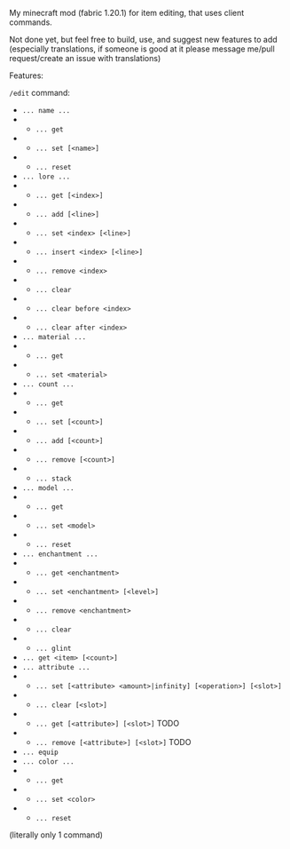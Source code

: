 My minecraft mod (fabric 1.20.1) for item editing, that uses client commands.

Not done yet, but feel free to build, use, and suggest new features to add (especially translations, if someone is good at it please message me/pull request/create an issue with translations)

Features:

`/edit` command:
- `... name ...`
- - `... get`
- - `... set [<name>]`
- - `... reset`
- `... lore ...`
- - `... get [<index>]`
- - `... add [<line>]`
- - `... set <index> [<line>]`
- - `... insert <index> [<line>]`
- - `... remove <index>`
- - `... clear`
- - `... clear before <index>`
- - `... clear after <index>`
- `... material ...`
- - `... get`
- - `... set <material>`
- `... count ...`
- - `... get`
- - `... set [<count>]`
- - `... add [<count>]`
- - `... remove [<count>]`
- - `... stack`
- `... model ...`
- - `... get`
- - `... set <model>`
- - `... reset`
- `... enchantment ...`
- - `... get <enchantment>`
- - `... set <enchantment> [<level>]`
- - `... remove <enchantment>`
- - `... clear`
- - `... glint`
- `... get <item> [<count>]`
- `... attribute ...`
- - `... set [<attribute> <amount>|infinity] [<operation>] [<slot>]`
- - `... clear [<slot>]`
- - `... get [<attribute>] [<slot>]` TODO
- - `... remove [<attribute>] [<slot>]` TODO
- `... equip`
- `... color ...`
- - `... get`
- - `... set <color>`
- - `... reset`

(literally only 1 command)